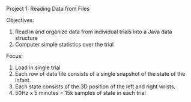Project 1: Reading Data from Files

Objectives:
1. Read in and organize data from individual trials into a Java data structure
2. Computer simple statistics over the trial

Focus:
1. Load in single trial
2. Each row of data file consists of a single snapshot of the state of the infant.
3. Each state consists of the 3D position of the left and right wrists.
4. 50Hz x 5 minutes = 15k samples of state in each trial
